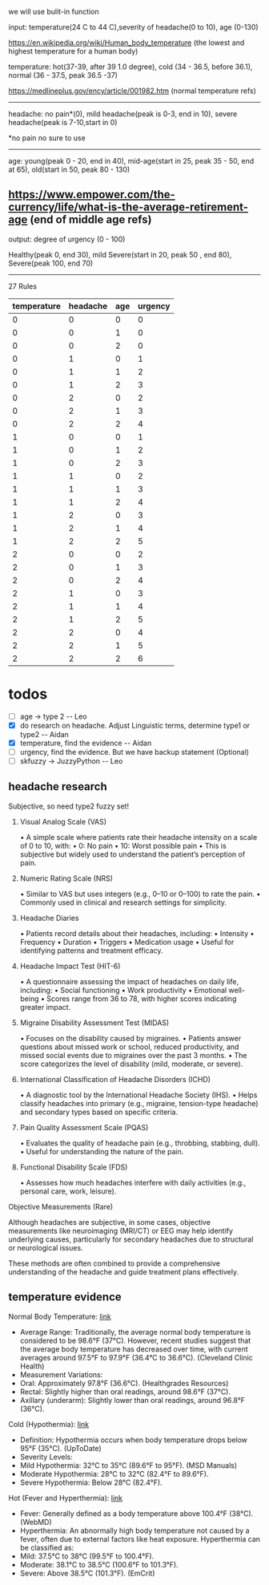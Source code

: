  we will use bulit-in function

input: temperature(24 C to 44 C),severity of headache(0 to 10), age (0-130) 

https://en.wikipedia.org/wiki/Human_body_temperature (the lowest and highest temperature for a human body)


temperature: hot(37-39, after 39 1.0 degree), cold (34 - 36.5, before 36.1), normal (36 - 37.5, peak 36.5 -37)

https://medlineplus.gov/ency/article/001982.htm (normal temperature refs)

---------

headache: no pain*(0), mild headache(peak is 0-3, end in 10), severe headache(peak is 7-10,start in 0)

*no pain no sure to use

-------

age: young(peak 0 - 20, end in 40), mid-age(start in 25, peak 35 - 50, end at 65), old(start in 50, peak 80 - 130)

https://www.empower.com/the-currency/life/what-is-the-average-retirement-age (end of middle age refs)
------


output: degree of urgency (0 - 100)

Healthy(peak 0, end 30), mild Severe(start in 20, peak 50 , end 80), Severe(peak 100, end 70)

--------

27 Rules

| temperature | headache | age | urgency |
|-------------|----------|-----|---------|
|0|0|0|0|
|0|0|1|0|
|0|0|2|0|
|0|1|0|1|
|0|1|1|2|
|0|1|2|3|
|0|2|0|2|
|0|2|1|3|
|0|2|2|4|
|1|0|0|1|
|1|0|1|2|
|1|0|2|3|
|1|1|0|2|
|1|1|1|3|
|1|1|2|4|
|1|2|0|3|
|1|2|1|4|
|1|2|2|5|
|2|0|0|2|
|2|0|1|3|
|2|0|2|4|
|2|1|0|3|
|2|1|1|4|
|2|1|2|5|
|2|2|0|4|
|2|2|1|5|
|2|2|2|6|

# todos
- [ ] age -> type 2  -- Leo 
- [x] do research on headache. Adjust Linguistic terms, determine type1 or type2  -- Aidan
- [x] temperature, find the evidence  -- Aidan
- [ ] urgency, find the evidence. But we have backup statement (Optional)
- [ ] skfuzzy -> JuzzyPython   -- Leo

## headache research
Subjective, so need type2 fuzzy set!
1. Visual Analog Scale (VAS)

	•	A simple scale where patients rate their headache intensity on a scale of 0 to 10, with:
	•	0: No pain
	•	10: Worst possible pain
	•	This is subjective but widely used to understand the patient’s perception of pain.

2. Numeric Rating Scale (NRS)

	•	Similar to VAS but uses integers (e.g., 0–10 or 0–100) to rate the pain.
	•	Commonly used in clinical and research settings for simplicity.

3. Headache Diaries

	•	Patients record details about their headaches, including:
	•	Intensity
	•	Frequency
	•	Duration
	•	Triggers
	•	Medication usage
	•	Useful for identifying patterns and treatment efficacy.

4. Headache Impact Test (HIT-6)

	•	A questionnaire assessing the impact of headaches on daily life, including:
	•	Social functioning
	•	Work productivity
	•	Emotional well-being
	•	Scores range from 36 to 78, with higher scores indicating greater impact.

5. Migraine Disability Assessment Test (MIDAS)

	•	Focuses on the disability caused by migraines.
	•	Patients answer questions about missed work or school, reduced productivity, and missed social events due to migraines over the past 3 months.
	•	The score categorizes the level of disability (mild, moderate, or severe).

6. International Classification of Headache Disorders (ICHD)

	•	A diagnostic tool by the International Headache Society (IHS).
	•	Helps classify headaches into primary (e.g., migraine, tension-type headache) and secondary types based on specific criteria.

7. Pain Quality Assessment Scale (PQAS)

	•	Evaluates the quality of headache pain (e.g., throbbing, stabbing, dull).
	•	Useful for understanding the nature of the pain.

8. Functional Disability Scale (FDS)

	•	Assesses how much headaches interfere with daily activities (e.g., personal care, work, leisure).

Objective Measurements (Rare)

Although headaches are subjective, in some cases, objective measurements like neuroimaging (MRI/CT) or EEG may help identify underlying causes, particularly for secondary headaches due to structural or neurological issues.

These methods are often combined to provide a comprehensive understanding of the headache and guide treatment plans effectively.

## temperature evidence

Normal Body Temperature: [link](https://health.clevelandclinic.org/body-temperature-what-is-and-isnt-normal)

-	Average Range: Traditionally, the average normal body temperature is considered to be 98.6°F (37°C). However, recent studies suggest that the average body temperature has decreased over time, with current averages around 97.5°F to 97.9°F (36.4°C to 36.6°C). (Cleveland Clinic Health)
-	Measurement Variations:
-	Oral: Approximately 97.8°F (36.6°C). (Healthgrades Resources)
-	Rectal: Slightly higher than oral readings, around 98.6°F (37°C).
-	Axillary (underarm): Slightly lower than oral readings, around 96.8°F (36°C).

Cold (Hypothermia): [link](https://www.uptodate.com/contents/hypothermia-the-basics)

-	Definition: Hypothermia occurs when body temperature drops below 95°F (35°C). (UpToDate)
-	Severity Levels:
-	Mild Hypothermia: 32°C to 35°C (89.6°F to 95°F). (MSD Manuals)
-	Moderate Hypothermia: 28°C to 32°C (82.4°F to 89.6°F).
-	Severe Hypothermia: Below 28°C (82.4°F).

Hot (Fever and Hyperthermia): [link](https://www.webmd.com/first-aid/normal-body-temperature)

-	Fever: Generally defined as a body temperature above 100.4°F (38°C). (WebMD)
-	Hyperthermia: An abnormally high body temperature not caused by a fever, often due to external factors like heat exposure. Hyperthermia can be classified as:
-	Mild: 37.5°C to 38°C (99.5°F to 100.4°F).
-	Moderate: 38.1°C to 38.5°C (100.6°F to 101.3°F).
-	Severe: Above 38.5°C (101.3°F). (EmCrit)